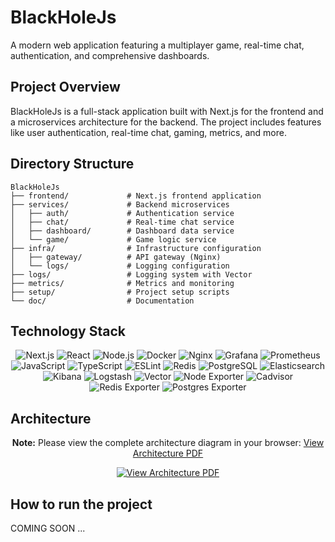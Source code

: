 # BlackHoleJs

A modern web application featuring a multiplayer game, real-time chat, authentication, and comprehensive dashboards.

## Project Overview

BlackHoleJs is a full-stack application built with Next.js for the frontend and a microservices architecture for the backend. The project includes features like user authentication, real-time chat, gaming, metrics, and more.

## Directory Structure

```
BlackHoleJs
├── frontend/             # Next.js frontend application
├── services/             # Backend microservices
│   ├── auth/             # Authentication service
│   ├── chat/             # Real-time chat service
│   ├── dashboard/        # Dashboard data service
│   └── game/             # Game logic service
├── infra/                # Infrastructure configuration
│   ├── gateway/          # API gateway (Nginx)
│   └── logs/             # Logging configuration
├── logs/                 # Logging system with Vector
├── metrics/              # Metrics and monitoring
├── setup/                # Project setup scripts
└── doc/                  # Documentation
```

## Technology Stack

<div align="center">
  <img src="https://img.shields.io/badge/next.js_15.3.2-000000?style=for-the-badge&logo=nextdotjs&logoColor=white" alt="Next.js" />
  <img src="https://img.shields.io/badge/React_19.0.0-20232A?style=for-the-badge&logo=react&logoColor=61DAFB" alt="React" />
  <img src="https://img.shields.io/badge/Node.js_23.0.0-339933?style=for-the-badge&logo=nodedotjs&logoColor=white" alt="Node.js" />
  <img src="https://img.shields.io/badge/Docker_28.2.2-2CA5E0?style=for-the-badge&logo=docker&logoColor=white" alt="Docker" />
  <img src="https://img.shields.io/badge/nginx_1.28.0-%23009639.svg?style=for-the-badge&logo=nginx&logoColor=white" alt="Nginx" />
  <img src="https://img.shields.io/badge/grafana_12.0.1-%23F46800.svg?style=for-the-badge&logo=grafana&logoColor=white" alt="Grafana" />
  <img src="https://img.shields.io/badge/Prometheus_3.4.0-E6522C?style=for-the-badge&logo=prometheus&logoColor=white" alt="Prometheus" />
  <img src="https://img.shields.io/badge/JavaScript-323330?style=for-the-badge&logo=javascript&logoColor=F7DF1E" alt="JavaScript" />
  <img src="https://img.shields.io/badge/TypeScript_5.0.0-007ACC?style=for-the-badge&logo=typescript&logoColor=white" alt="TypeScript" />
  <img src="https://img.shields.io/badge/ESLint-4B3263?style=for-the-badge&logo=eslint&logoColor=white" alt="ESLint" />
  <img src="https://img.shields.io/badge/redis_8.0.0-%23DD0031.svg?style=for-the-badge&logo=redis&logoColor=white" alt="Redis" />
  <img src="https://img.shields.io/badge/PostgreSQL_17.5-336791?style=for-the-badge&logo=postgresql&logoColor=white" alt="PostgreSQL" />
  <img src="https://img.shields.io/badge/Elasticsearch_9.0.0-005571?style=for-the-badge&logo=elasticsearch&logoColor=white" alt="Elasticsearch" />
  <img src="https://img.shields.io/badge/Kibana_9.0.0-005571?style=for-the-badge&logo=Kibana&logoColor=white" alt="Kibana" />
  <img src="https://img.shields.io/badge/Logstash_9.0.0-005571?style=for-the-badge&logo=logstash&logoColor=white" alt="Logstash" />
  <img src="https://img.shields.io/badge/Vector_0.47.0-00AFF4?style=for-the-badge&logo=vector&logoColor=white" alt="Vector" />
  <img src="https://img.shields.io/badge/Node_Exporter_1.9.1-E43526?style=for-the-badge&logo=prometheus&logoColor=white" alt="Node Exporter" />
  <img src="https://img.shields.io/badge/Cadvisor_0.52.1-00ADD8?style=for-the-badge&logo=google&logoColor=white" alt="Cadvisor" />
  <img src="https://img.shields.io/badge/Redis_Exporter_1.73.0-%23DD0031.svg?style=for-the-badge&logo=redis&logoColor=white" alt="Redis Exporter" />
  <img src="https://img.shields.io/badge/Postgres_Exporter_0.17.0-336791?style=for-the-badge&logo=postgresql&logoColor=white" alt="Postgres Exporter" />
</div>

## Architecture

<div align="center">
  <p><strong>Note:</strong> Please view the complete architecture diagram in your browser: <a href="doc/Architecture.pdf" target="_blank">View Architecture PDF</a></p>
  
  <a href="doc/Architecture.pdf" target="_blank">
    <img src="https://img.shields.io/badge/View-Architecture_Diagram_(PDF)-blue?style=for-the-badge&logo=adobe-acrobat-reader" alt="View Architecture PDF">
  </a>
</div>

## How to run the project

COMING SOON ...
